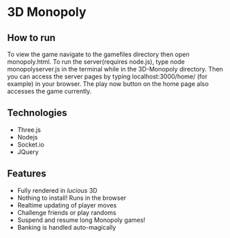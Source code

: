3D Monopoly
=======

How to run
-----------
To view the game navigate to the gamefiles directory then open monopoly.html.
To run the server(requires node.js), type node monopolyserver.js in the terminal while in the 3D-Monopoly directory. Then you can access the server pages by typing localhost:3000/home/ (for example) in your browser. The play now button on the home page also accesses the game currently.

Technologies
-----------
  * Three.js
  * Nodejs
  * Socket.io
  * JQuery
  
  
Features
-----------
  * Fully rendered in *lucious* 3D
  * Nothing to install! Runs in the browser
  * Realtime updating of player moves
  * Challenge friends or play randoms
  * Suspend and resume long Monopoly games!
  * Banking is handled auto-magically
  

